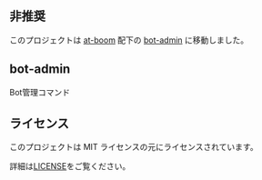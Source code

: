 ## 非推奨

このプロジェクトは [at-boom](https://github.com/didy-kpn/at-boom) 配下の [bot-admin](https://github.com/didy-kpn/at-boom/tree/master/app/src/bot-admin) に移動しました。

## bot-admin

Bot管理コマンド

## ライセンス

このプロジェクトは MIT ライセンスの元にライセンスされています。

詳細は[LICENSE](https://github.com/didy-kpn/bot-admin/blob/master/LICENSE)をご覧ください。
